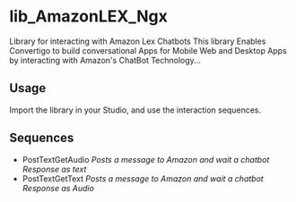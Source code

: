 # lib_AmazonLEX_Ngx
Library for interacting with Amazon Lex Chatbots
This library Enables Convertigo to build conversational Apps for Mobile Web and Desktop Apps by interacting with Amazon's ChatBot Technology...

## Usage
Import the library in your Studio, and use the interaction sequences.

## Sequences

 * PostTextGetAudio  _Posts a message to Amazon and wait a chatbot Response as text_
 * PostTextGetText  _Posts a message to Amazon and wait a chatbot Response as Audio_


